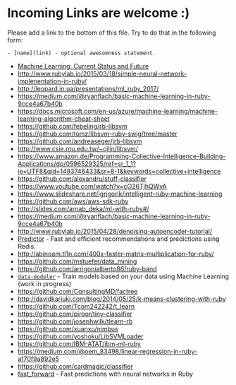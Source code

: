 # Incoming Links are welcome :)

Please add a link to the bottom of this file. Try to do that in the following form:

```
- [name](link) - optional awesomness statement.
```

- [Machine Learning: Current Status and Future](https://www.youtube.com/watch?v=gfQ8XEy7vO4)
- http://www.rubylab.io/2015/03/18/simple-neural-network-implenentation-in-ruby/
- http://leopard.in.ua/presentations/ml_ruby_2017/
- https://medium.com/@ryanflach/basic-machine-learning-in-ruby-9cce4a67b40b
- https://docs.microsoft.com/en-us/azure/machine-learning/machine-learning-algorithm-cheat-sheet
- https://github.com/febeling/rb-libsvm
- https://github.com/tomz/libsvm-ruby-swig/tree/master
- https://github.com/andreaseger/jrb-libsvm
- http://www.csie.ntu.edu.tw/~cjlin/libsvm/
- https://www.amazon.de/Programming-Collective-Intelligence-Building-Applications/dp/0596529325/ref=sr_1_1?ie=UTF8&qid=1493746433&sr=8-1&keywords=collective+intelligence
- https://github.com/alexandru/stuff-classifier
- https://www.youtube.com/watch?v=cO26TjhQWvA
- https://www.slideshare.net/igrigorik/intelligent-ruby-machine-learning
- https://github.com/aws/aws-sdk-ruby
- http://slides.com/arnab_deka/ml-with-ruby#/
- https://medium.com/@ryanflach/basic-machine-learning-in-ruby-9cce4a67b40b
- http://www.rubylab.io/2015/04/28/denoising-autoencoder-tutorial/
- [Predictor](https://github.com/Pathgather/predictor) - Fast and efficient recommendations and predictions using Redis.
- http://abinoam.tl1n.com/400x-faster-matrix-multiplication-for-ruby/
- https://github.com/mstuefer/data_mining
- https://github.com/arrigonialberto86/ruby-band
- [`data-modeler`](https://github.com/giuse/data_modeler) - Train models based on your data using Machine Learning (work in progress)
- https://github.com/ConsultingMD/factree
- http://davidkariuki.com/blog/2014/05/25/k-means-clustering-with-ruby
- https://github.com/Tcom242242/t_learn
- https://github.com/piroor/tiny-classifier
- https://github.com/josephwilk/tlearn-rb
- https://github.com/xuanxu/nimbus
- https://github.com/yoshoku/LibSVMLoader
- https://github.com/IBM-ATAT/ibm-ml-ruby
- https://medium.com/@oem_83498/linear-regression-in-ruby-a170f9a892e5
- https://github.com/cardmagic/classifier
- [fast_forward](https://github.com/sds-dubois/fast_forward) - Fast predictions with neural networks in Ruby
